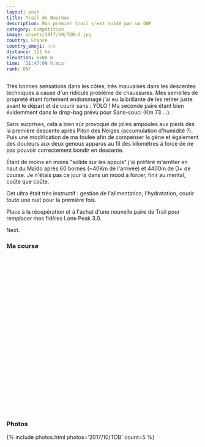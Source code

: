 ```yaml
---
layout: post
title: Trail de Bourbon
description: Mon premier trail s'est soldé par un DNF
category: compétition
image: assets/2017/10/TDB-3.jpg
country: France
country_emoji: 🇫🇷
distance: 111 km
elevation: 6500 m
time: '11:47:09 h:m:s'
rank: DNF
---
```


Très bonnes sensations dans les côtes, très mauvaises dans les descentes
techniques à cause d'un ridicule problème de chaussures. Mes semelles de propreté
étant fortement endommagé j'ai eu la brillante de les retirer juste avant le
départ et de courir sans : YOLO !
Ma seconde paire étant bien évidemment dans le drop-bag prévu pour Sans-souci
(Km 73 ...).

Sans surprises, cela a bien sûr provoqué de jolies ampoules aux pieds dès la
première descente après Piton des Neiges (accumulation d'humidité ?). Puis une
modification de ma foulée afin de compenser la gêne et également des douleurs
aux deux genoux apparus au fil des kilomètres à force de ne pas pouvoir
correctement bondir en descente.

Étant de moins en moins "solide sur les appuis" j'ai préféré m'arrêter en haut
du Maïdo après 60 bornes (~40Km de l'arrivée) et 4400m de D+ de course.
Je n'étais pas ce jour là dans un mood à forcer, finir au mental, coûte que coûte.

Cet ultra était très instructif : gestion de l'alimentation, l'hydratation,
courir toute une nuit pour la première fois.

Place à la récupération et à l'achat d'une nouvelle paire de Trail pour
remplacer mes fidèles Lone Peak 3.0.

Next.

### Ma course

<iframe
  height='405'
  width='100%'
  frameborder='0'
  allowtransparency='true'
  scrolling='no'
  data-src='https://www.strava.com/activities/1240956726/embed/55629669bed02cd5d822750be1e05ebef0f10106'
  onload='lzld(this)'>
</iframe>

### Photos

{% include photos.html photos='2017/10/TDB' count=5 %}
